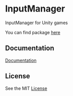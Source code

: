 # InputManager
InputManager for Unity games

You can find package [here](https://github.com/NuSaa/InputManager/tree/master/Assets/Package)

## Documentation
[Documentation](https://github.com/NuSaa/InputManager/blob/master/Assets/IM_Documentation/HowToAddKey.png)

## License
See the MIT [License](https://github.com/NuSaa/InputManager/blob/master/LICENSE.md)
